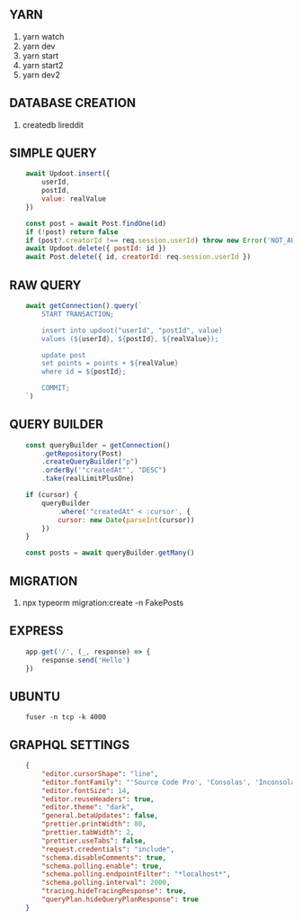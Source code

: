 ## YARN ##

1. yarn watch
2. yarn dev
3. yarn start
4. yarn start2
5. yarn dev2

## DATABASE CREATION ##

1. createdb lireddit

## SIMPLE QUERY ##

```javascript
    await Updoot.insert({
        userId,
        postId,
        value: realValue
    })

    const post = await Post.findOne(id)
    if (!post) return false
    if (post?.creatorId !== req.session.userId) throw new Error('NOT_AUTHORIZED')
    await Updoot.delete({ postId: id })
    await Post.delete({ id, creatorId: req.session.userId })
```

## RAW QUERY ##

```javascript
    await getConnection().query(`
        START TRANSACTION;

        insert into updoot("userId", "postId", value)
        values (${userId}, ${postId}, ${realValue});

        update post
        set points = points + ${realValue}
        where id = ${postId};

        COMMIT;
    `)
```

## QUERY BUILDER ##

```javascript
    const queryBuilder = getConnection()
        .getRepository(Post)
        .createQueryBuilder("p")
        .orderBy('"createdAt"', "DESC")
        .take(realLimitPlusOne)

    if (cursor) {
        queryBuilder
            .where('"createdAt" < :cursor', {
            cursor: new Date(parseInt(cursor))
        })
    }

    const posts = await queryBuilder.getMany()
```

## MIGRATION ##

1. npx typeorm migration:create -n FakePosts

## EXPRESS ##

```javascript
    app.get('/', (_, response) => {
        response.send('Hello')
    })
```

## UBUNTU ##

```shell
    fuser -n tcp -k 4000
```

## GRAPHQL SETTINGS ##

```json
    {
        "editor.cursorShape": "line",
        "editor.fontFamily": "'Source Code Pro', 'Consolas', 'Inconsolata', 'Droid Sans Mono', 'Monaco', monospace",
        "editor.fontSize": 14,
        "editor.reuseHeaders": true,
        "editor.theme": "dark",
        "general.betaUpdates": false,
        "prettier.printWidth": 80,
        "prettier.tabWidth": 2,
        "prettier.useTabs": false,
        "request.credentials": "include",
        "schema.disableComments": true,
        "schema.polling.enable": true,
        "schema.polling.endpointFilter": "*localhost*",
        "schema.polling.interval": 2000,
        "tracing.hideTracingResponse": true,
        "queryPlan.hideQueryPlanResponse": true
    }
```